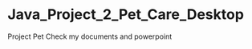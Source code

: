 # Java_Project_2_Pet_Care_Desktop
Project Pet
Check my documents and powerpoint <a href="https://drive.google.com/drive/folders/1-4a61UrG2-XzYC2y-8Nwv9Kvg1_WrVj_?usp=share_link"></a>
